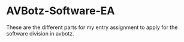 # AVBotz-Software-EA
These are the different parts for my entry assignment to apply for the software division in avbotz.
